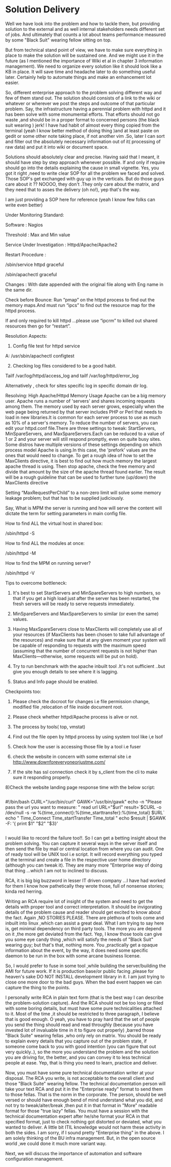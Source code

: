 # Solution Delivery
Well we have look into the problem and how to tackle them, but providing solution to the external and as well internal stakeholders needs different set of jobs. And ultimately that counts a lot about teams performance measured by some "Black Suit" wearing fellow sitting on top.

But from technical stand point of view, we have to make sure everything in place to make the solution will be sustained one. And we might use it in the future (as I mentioned the importance of Wiki et al in chapter 3 information management). We need to organize every solution like it should look like a KB in place. It will save time and headache later  to do something useful later. Certainly help to automate things and make an enhancement lot easier.

So, different enterprise approach to the problem solving different way and few of them stand out. The solution should consists of a link to the wiki or whatever or wherever we post the steps and outcome of that particular problem. Say, the infrastructure having a perennial problem with httpd and it has been solve with some monumental efforts. That efforts should not go waste ,and should be in a proper format to concerned persons (the black suit wearing ) jerk! I have had habit of almost every thing copied from the terminal (yeah I know better method of doing thing )and at least paste on gedit or some other note taking place, if not another vim .So, later I can sort and filter out the absolutely necessary information out of it( processing of raw data) and put it into wiki or document space.

Solutions should absolutely clear and precise. Having said that I meant, it should have step by step approach whenever possible. If and only if require should go into the details explaining the cause in small vignette. Yes, you got it right ,need to write clear SOP for all the problem we faced and solved. Those SOP's get exchanged with guy up in the verticals. But do those guys care about it ?? NOOOO, they don't .They only care about the matrix, and they need that to asses the delivery (oh no!), yep that's the way.

I am just providing a SOP here for reference (yeah I know few folks can write even better)

Under Monitoring Standard:

Software : Nagios

Threshold : Max and Min value


Service Under Investigation : Httpd/Apache/Apache2

Restart Procedure :

/sbin/service httpd graceful

/sbin/apachectl  graceful

Changes : With date appended with the original file along with Eng name in the same dir.

Check before Bounce: Run “pmap” on the httpd process to find out the memory maps.And must run “ipcs” to find out the resource map for the httpd process.

If and only required to kill httpd ...please use “ipcrm” to killed out shared resources then go for “restart”.


Resolution Aspects:

1) Config file test for httpd service

A: /usr/sbin/apachectl configtest

2)   Checking log files considered to be a good habit.

  Tailf /var/log/httpd/access_log  and tailf /var/log/httpd/error_log

Alternatively , check for sites specific log in specific domain dir log.

Resolving: High Apache/Httpd Memory Usage
Apache can be a big memory user. Apache runs a number of 'servers' and shares incoming requests among them. The memory used by each server grows, especially when the web page being returned by that server includes PHP or Perl that needs to load in new libraries.It is common for each server process to use as much as 10% of a server's memory.
To reduce the number of servers, you can edit your httpd.conf file.There are three settings to tweak: StartServers, MinSpareServers, and MaxSpareServers.Each can be reduced to a value of 1 or 2 and your server will still respond promptly, even on quite busy sites. Some distros have multiple versions of these settings depending on which process model Apache is using.In this case, the 'prefork' values are the ones that would need to change.
To get a rough idea of how to set the MaxClients directive, it is best to find out how much memory the largest apache thread is using. Then stop apache, check the free memory and divide that amount by the size of the apache thread found earlier. The result will be a rough guideline that can be used to further tune (up/down) the MaxClients directive

Setting “MaxRequestPerChild”  to a non-zero limit will solve some memory leakage problem; but that has to be supplied judiciously.

Say, What is MPM the server is running and how will serve the content will dictate the term for setting parameters in main config file.

How to find ALL the virtual host in shared box:

/sbin/httpd -S


How to find ALL the modules at once:

/sbin/httpd -M

How to find the MPM on running server?

/sbin/httpd -V


Tips to overcome bottleneck:

1) It's best to set StartServers and MinSpareServers to high numbers, so that if you get a high load just after the server has been restarted, the fresh servers will be ready to serve requests immediately.

2) MinSpareServers and MaxSpareServers to similar (or even the same) values.

3) Having MaxSpareServers close to MaxClients will completely use all of your resources (if MaxClients has been chosen to take full advantage of the resources) and make sure that at any given moment your system will be capable of responding to requests with the maximum speed (assuming that the number of concurrent requests is not higher than MaxClients—otherwise, some requests will be put on hold).

3) Try to run benchmark with the apache inbuilt tool .It's not sufficient ..but give you enough details to see where it is lagging.

4) Status and Info page should be enabled.


Checkpoints too:

1) Please check the docroot for changes i.e file permission change, modified file ,relocation of file inside document root.

2) Please check whether httpd/Apache process is alive or not.

3) The process by tools( top, vmstat)

4) Find out the file open by httpd process by using system tool like i,e lsof

5) Check how the user is accessing those file by a tool i.e fuser

6) check the website in concern with some external site i.e  http://www.downforeveryoneorjustme.com/

7) If the site has ssl connection check it by s_client from the cli to make sure it responding properly.

8)Check the website landing page response time with the below script:
```
```

#!/bin/bash
CURL="/usr/bin/curl"
GAWK="/usr/bin/gawk"
echo -n "Please pass the url you want to measure:  "
read url
URL="$url"
result=`$CURL -o /dev/null -s -w %{time_connect}:%{time_starttransfer}:%{time_total} $URL`
echo " Time_Connect     Time_startTransfer   Time_total "
echo $result | $GAWK -F: '{ print    $1"               "$2"                   "$3}'
```

```
I would like to record the failure too!!. So I can get a betting insight about the problem solving. You can capture it several ways in the server itself and then send the file by mail or central location from where you can audit. One of ready tool will be UNIX tool i.e script. It will record everything you typed at the terminal and create a file in the respective user home directory (although you can tweak it). They are many more "Enterprise way of doing that thing ...which I am not to inclined to discuss.

RCA, it is big big buzzword in lesser IT driven company ...I have had worked for them I know how pathetically they wrote those, full of nonsense stories; kinda red herring.

Writing an RCA require lot of insight of the system and need to get the details with proper tool and correct interpretation. It should be invigorating details of the problem cause and reader should get excited to know about the fact. Again ,NO STORIES PLEASE. There are plethora of tools come and inbuilt into linux ,which can assist a great deal. What I am trying to say here is, get minimal dependency on third party tools. The more you are depend on it ,the more get deviated from the fact. Yep, I know those tools can give you some eye candy thing ,which will satisfy the needs of "Black Suit" wearing guy; but that's that, nothing more. You ,practically get a opaque information about the event, by the way, it does need some specific daemon to be run in the box with some arcane business license.

So, I would prefer to fuse in some tool ,while building the server/building the AMI for future work. If it is production base/or public facing ,please for heaven's sake DO NOT INSTALL development library in it. I am just trying to close one more door to the bad guys. When the bad event happen we can capture the thing to the points.

I personally write RCA in plain text form (that is the best way I can describe the problem-solution capture). And the RCA should not be too long or filled with some boring details, but must have some pure technicalities attached to it. Most of the time ,it should be restricted to three paragraph, I believe that is good enough. O yeah, you have to pray hard that the set of people you send the thing should read and read throughly (because you have invested lot of invaluable time in it to figure out properly) ,barred those "Black Suite" wearing fellas ,who only rely on matrix. You should be ready to explain every details that you capture out of the problem state, if someone come back to you with good intention (you can figure that out very quickly..), so the more you understand the problem and the solution you are driving for, the better, and you can convey it to less technical people at ease. Yep, that is thing you need to learn, practice and deliver.

Now, you must have some pure technical documentation writer at your disposal. The RCA you write, is not acceptable to the overall client and those "Black Suite" wearing fellow. The technical documentation person will take your text RCA and put it in the "Enterprise ready" format to send them to those fellas. That is the norm in the corporate. The person, should be well versed or should have enough bend of mind understand what you did, and not try to tweak/alter/break ,then put it in that format in "More" readable format for those "true lazy" fellas. You must have a session with the technical documentation expert after he/she format your RCA in that specified format, just to check nothing got distorted or deviated, what you wanted to deliver. A little bit ITIL knowledge would not harm these activity in both the sides. I am sorry, if I sound pretty "Enterprise thing" in the above. I am solely thinking of the BU infra management. But, in the open source world ,we could done it much more variant way.

Next, we will discuss the importance of automation and software configuration management.



